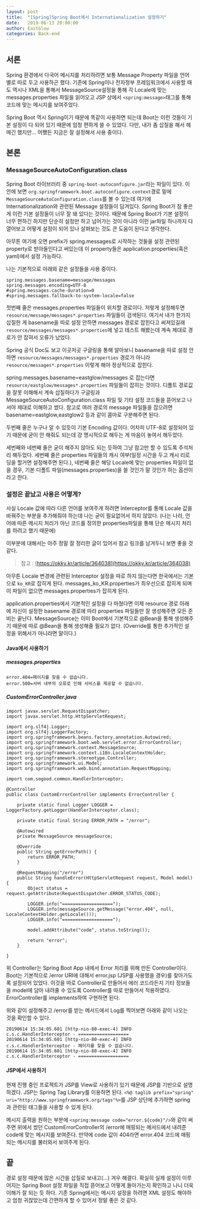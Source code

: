```yaml
---
layout: post
title:  "[Spring]Spring Boot에서 Internationalization 설정하기"
date:   2019-06-13 20:00:00
author: EastGlow
categories: Back-end
---
```


## 서론

Spring 환경에서 다국어 메시지를 처리하려면 보통 Message Property 파일을 언어별로 따로 두고 사용하곤 했다. 기존에 Spring이나 전자정부 프레임워크에서 사용할 때도 역시나 XML을 통해서 MessageSource설정을 통해 각 Locale에 맞는 messages.properties 파일을 읽어오고 JSP 상에서 `<spring:message>`태그를 통해 코드에 맞는 메시지를 보여주었다.

Spring Boot 역시 Spring이기 때문에 똑같이 사용하면 되는데 Boot는 이런 것들이 기본 설정이 다 되어 있기 때문에 엄청 편하게 쓸 수 있었다. 다만, 내가 좀 삽질을 해서 헤매긴 했지만... 어쨌든 지금은 잘 설정해서 사용 중이다.

## 본론

### MessageSourceAutoConfiguration.class

Spring Boot 라이브러리 중 `spring-boot-autoconfigure.jar`라는 파일이 있다. 이 안에 보면 `org.springframework.boot.autoconfigure.context`경로 밑에 `MessageSourceAutoConfiguration.class`를 볼 수 있는데 여기에 Internationalization와 관련된 Message 설정들이 담겨있다. Spring Boot가 참 좋은게 이런 기본 설정들이 너무 잘 돼 있다는 것이다. 때문에 Spring Boot가 기본 설정이 너무 편하긴 하지만 단순히 설정만 하고 넘어가는 것이 아니라 이런 jar파일 하나까지 다 열어보고 어떻게 설정이 되어 있나 살펴보는 것도 큰 도움이 된다고 생각한다.

아무튼 여기에 오면 prefix가 spring.messages로 시작하는 것들을 설정 관련된 property로 받아들인다고 써있는데 이 property들은 application.properties(혹은 yaml)에서 설정 가능하다.

나는 기본적으로 아래와 같은 설정들을 사용 중이다.
```
spring.messages.basename=message/messages
spring.messages.encoding=UTF-8
#spring.messages.cache-duration=0
#spring.messages.fallback-to-system-locale=false
```
첫번째 줄은 messages.properties 파일들이 위치할 경로이다. 저렇게 설정해두면 `resource/message/messages*.properties` 파일들이 검색된다. 여기서 내가 한가지 삽질한 게 basename을 따로 설정 안하면 messages 경로로 잡힌다고 써져있길래 `resource/messages/messages*.properties`에 넣고 테스트 해봤는데 계속 제대로 경로가 안 잡혀서 오류가 났었다.

Spring 공식 Doc도 보고 이곳저곳 구글링을 통해 알아보니 basename을 따로 설정 안하면 `resource/messages/messages*.properties` 경로가 아니라 `resource/messages*.properties` 이렇게 해야 정상적으로 잡힌다.

spring.messages.basename=eastglow/messages 로 잡는다면 `resource/eastglow/messages*.properties` 파일들이 잡히는 것이다. 디폴트 경로값을 잘못 이해해서 계속 삽질하다가 구글링과 MessageSourceAutoConfiguration.class 파일 및 기타 설정 코드들을 뜯어보고 나서야 제대로 이해하고 썼다. 참고로 여러 경로의 message 파일들을 잡으려면 basename=eastglow,eastglow2 등과 같이 콤마로 구분해주면 된다.

두번째 줄은 누구나 알 수 있듯이 기본 Encoding 값이다. 어차피 UTF-8로 설정되어 있기 때문에 굳이 안 해줘도 되는데 걍 명시적으로 해두는 게 마음이 놓여서 해두었다.

세번째와 네번째 줄은 굳이 해주지 않아도 되는 듯하여 그냥 참고만 할 수 있도록 주석처리 해두었다. 세번째 줄은 properties 파일들의 캐시 여부(일정 시간을 두고 캐시 리로딩을 할거면 설정해주면 된다.), 네번째 줄은 해당 Locale에 맞는 properties 파일이 없을 경우, 기본 디폴트 파일(messages.properties)을 쓸 것인가 말 것인가 하는 옵션이라고 한다.

### 설정은 끝났고 사용은 어떻게?

사실 Locale 값에 따라 다른 언어를 보여주게 하려면 Interceptor를 통해 Locale 값을 바꿔주는 부분을 추가해줘야 하는데 나는 굳이 필요없어서 하지 않았다. (나는 나라, 언어에 따른 메시지 처리가 아닌 코드를 정의한 properties파일을 통해 단순 메시지 처리를 하려고 했기 때문에)

이부분에 대해서는 아주 정말 잘 정리한 글이 있어서 참고 링크를 남겨두니 보면 좋을 것 같다.
>참고 : [https://okky.kr/article/364038](https://okky.kr/article/364038)

아무튼 Locale 변경에 관련된 Interceptor 설정을 따로 하지 않는다면 한국에서는 기본으로 `ko_KR`로 잡히게 된다. messages_ko_KR.properties가 최우선으로 잡히게 되며 이 파일이 없으면 messages.properties가 잡히게 된다.

application.properties에서 기본적인 설정을 다 마쳤다면 이제 resource 경로 아래에 자신이 설정한 basename 경로에 따라 properties 파일들만 잘 생성해주면 모든 준비는 끝난다. MessageSource는 이미 Boot에서 기본적으로 @Bean을 통해 생성해주기 때문에 따로 @Bean을 통해 생성해줄 필요가 없다. (Override를 통한 추가적인 설정을 위해서가 아니라면 말이다.)

#### Java에서 사용하기

##### messages.properties
```
error.404=페이지를 찾을 수 없습니다.
error.500=서버 내부의 오류로 인해 서비스를 제공할 수 없습니다.
```

##### CustomErrorController.java
```
import javax.servlet.RequestDispatcher;
import javax.servlet.http.HttpServletRequest;

import org.slf4j.Logger;
import org.slf4j.LoggerFactory;
import org.springframework.beans.factory.annotation.Autowired;
import org.springframework.boot.web.servlet.error.ErrorController;
import org.springframework.context.MessageSource;
import org.springframework.context.i18n.LocaleContextHolder;
import org.springframework.stereotype.Controller;
import org.springframework.ui.Model;
import org.springframework.web.bind.annotation.RequestMapping;

import com.sogood.common.HandlerInterceptor;

@Controller
public class CustomErrorController implements ErrorController {
 
    private static final Logger LOGGER = LoggerFactory.getLogger(HandlerInterceptor.class);
	
    private static final String ERROR_PATH = "/error";
     
    @Autowired
    private MessageSource messageSource;
    
    @Override
    public String getErrorPath() {
        return ERROR_PATH;
    }
    
    @RequestMapping("/error")
    public String handleError(HttpServletRequest request, Model model) {
        Object status = request.getAttribute(RequestDispatcher.ERROR_STATUS_CODE);
        
        LOGGER.info("===================");
        LOGGER.info(messageSource.getMessage("error.404", null, LocaleContextHolder.getLocale()));
        LOGGER.info("===================");
        
        model.addAttribute("code", status.toString());
        
        return "error";
    }
 
}
```

위 Controller는 Spring Boot App 내에서 Error 처리를 위해 만든 Controller이다. Boot는 기본적으로 /error URI에 대해서 error.jsp (JSP를 사용했을 경우)를 찾아가도록 설정되어 있었다. 이것을 따로 Controller로 만들어서 에러 코드라든지 기타 정보들을 model에 담아 내려줄 수 있도록 Controller를 따로 만들어서 적용하였다. ErrorController를 implements하여 구현하면 된다.

위와 같이 설정해주고 /error를 받는 메서드에서 Log를 찍어보면 아래와 같이 나오는 것을 확인할 수 있다.

```
20190614 15:34:05.601 [http-nio-80-exec-4] INFO c.s.c.HandlerInterceptor - =================== 
20190614 15:34:05.601 [http-nio-80-exec-4] INFO c.s.c.HandlerInterceptor - 페이지를 찾을 수 없습니다. 
20190614 15:34:05.601 [http-nio-80-exec-4] INFO c.s.c.HandlerInterceptor - =================== 
```

#### JSP에서 사용하기

현재 진행 중인 프로젝트가 JSP를 View로 사용하기 있기 때문에 JSP를 기반으로 설명하겠다. JSP는 Spring Tag Library를 이용하면 된다. `<%@ taglib prefix="spring" uri="http://www.springframework.org/tags"%>`를 JSP 상단에 추가하면 spring과 관련된 태그들을 사용할 수 있게 된다.

메시지 출력을 원하는 부분에 `<spring:message code="error.${code}"/>`와 같이 써주면 위에서 썼던 CustomErrorController의 /error에 매핑되는 메서드에서 내려준 code에 맞는 메시지를 보여준다. 만약에 code 값이 404라면 error.404 코드에 매핑되는 메시지를 불러와서 보여주게 된다.

## 끝

경로 설정 때문에 많은 시간을 삽질로 보내고(...) 겨우 해결다. 확실히 실제 설정이 이루어지는 Spring Boot 설정 파일을 직접 뜯어보고 어떻게 돌아가는지 확인하고 나니 더욱 이해가 잘 되는 듯 하다. 기존 Spring에서는 메시지 설정을 하려면 XML 설정도 해야하고 엄청 귀찮았는데 간편하게 할 수 있어서 정말 좋은 것 같다.
